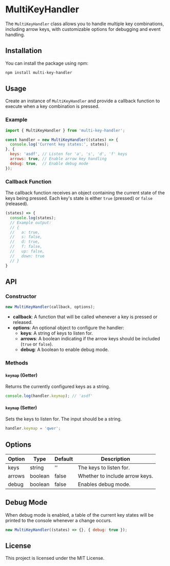 
# MultiKeyHandler

The `MultiKeyHandler` class allows you to handle multiple key combinations, including arrow keys, with customizable options for debugging and event handling.

## Installation

You can install the package using npm:

```bash
npm install multi-key-handler
```

## Usage

Create an instance of `MultiKeyHandler` and provide a callback function to execute when a key combination is pressed.

### Example

```javascript
import { MultiKeyHandler } from 'multi-key-handler';

const handler = new MultiKeyHandler((states) => {
  console.log('Current key states:', states);
}, {
  keys: 'asdf', // Listen for 'a', 's', 'd', 'f' keys
  arrows: true, // Enable arrow key handling
  debug: true,  // Enable debug mode
});
```

### Callback Function

The callback function receives an object containing the current state of the keys being pressed. Each key's state is either `true` (pressed) or `false` (released).

```javascript
(states) => {
  console.log(states);
  // Example output:
  // {
  //   a: true,
  //   s: false,
  //   d: true,
  //   f: false,
  //   up: false,
  //   down: true
  // }
}
```

## API

### Constructor

```javascript
new MultiKeyHandler(callback, options);
```

- **callback**: A function that will be called whenever a key is pressed or released.
- **options**: An optional object to configure the handler:
  - **keys**: A string of keys to listen for.
  - **arrows**: A boolean indicating if the arrow keys should be included (`true` or `false`).
  - **debug**: A boolean to enable debug mode.

### Methods

#### `keymap` (Getter)

Returns the currently configured keys as a string.

```javascript
console.log(handler.keymap); // 'asdf'
```

#### `keymap` (Setter)

Sets the keys to listen for. The input should be a string.

```javascript
handler.keymap = 'qwer';
```

## Options

| Option  | Type    | Default | Description                          |
|---------|---------|---------|--------------------------------------|
| keys    | string  | ''      | The keys to listen for.              |
| arrows  | boolean | false   | Whether to include arrow keys.       |
| debug   | boolean | false   | Enables debug mode.                  |

## Debug Mode

When debug mode is enabled, a table of the current key states will be printed to the console whenever a change occurs.

```javascript
new MultiKeyHandler((states) => {}, { debug: true });
```

## License

This project is licensed under the MIT License.
